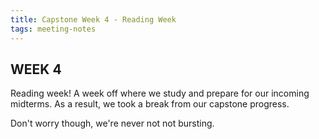 ```yaml
---
title: Capstone Week 4 - Reading Week
tags: meeting-notes
---
```

## WEEK 4
Reading week! A week off where we study and prepare for our incoming midterms. As a result, we took a break from our capstone progress. 

Don't worry though, we're never not not bursting.
<!--more-->
